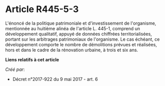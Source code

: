 # Article R445-5-3

L'énoncé de la politique patrimoniale et d'investissement de l'organisme, mentionnée au huitième alinéa de l'article L.
445-1, comprend un développement qualitatif, appuyé de données chiffrées territorialisées, portant sur les arbitrages
patrimoniaux de l'organisme. Le cas échéant, ce développement comporte le nombre de démolitions prévues et réalisées, hors et
dans le cadre de la rénovation urbaine, à trois et six ans.

**Liens relatifs à cet article**

_Créé par_:

  - Décret n°2017-922 du 9 mai 2017 - art. 6
